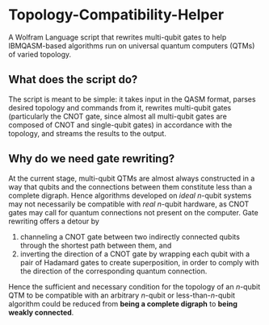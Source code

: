 # Topology-Compatibility-Helper
A Wolfram Language script that rewrites multi-qubit gates to help IBMQASM-based algorithms run on universal quantum computers (QTMs) of varied topology.

## What does the script do?

The script is meant to be simple: it takes input in the QASM format, parses desired topology and commands from it, rewrites multi-qubit gates (particularly the CNOT gate, since almost all multi-qubit gates are composed of CNOT and single-qubit gates) in accordance with the topology, and streams the results to the output. 

## Why do we need gate rewriting?

At the current stage, multi-qubit QTMs are almost always constructed in a way that qubits and the connections between them constitute less than a complete digraph. Hence algorithms developed on *ideal* $n$-qubit systems may not necessarily be compatible with *real* $n$-qubit hardware, as CNOT gates may call for quantum connections not present on the computer. Gate rewriting offers a detour by

1. channeling a CNOT gate between two indirectly connected qubits through the shortest path between them, and
2. inverting the direction of a CNOT gate by wrapping each qubit with a pair of Hadamard gates to create superposition, in order to comply with the direction of the corresponding quantum connection.

Hence the sufficient and necessary condition for the topology of an $n$-qubit QTM to be compatible with an arbitrary $n$-qubit or less-than-$n$-qubit algorithm could be reduced from **being a complete digraph** to **being weakly connected**.